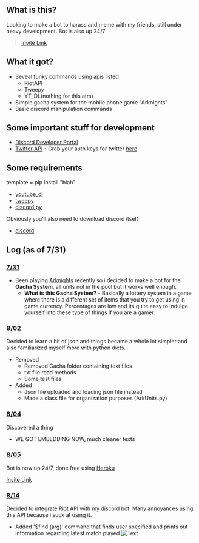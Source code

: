 ## What is this?

Looking to make a bot to harass and meme with my friends, still under heavy development. Bot is also up 24/7
> [Invite Link](https://discord.com/oauth2/authorize?client_id=734861397627764856&scope=bot)

## What it got?

- Seveal funky commands using apis listed
  - RiotAPI
  - Tweepy
  - YT_DL(nothing for this atm)
- Simple gacha system for the mobile phone game "Arknights"
- Basic discord manipulation commands

## Some important stuff for development

- [Discord Developer Portal](https://discord.com/developers/applications) 
- [Twitter API](https://www.tweepy.org/) - Grab your auth keys for twitter [here](https://developer.twitter.com/en)

## Some requirements

template = pip install "blah"

- [youtube_dl](https://pypi.org/project/youtube_dl/)
- [tweepy](https://pypi.org/project/tweepy/)
- [discord.py](https://pypi.org/project/discord.py/)

Obviously you'll also need to download discord itself

- [discord](https://discord.com/)

## Log (as of 7/31)

### <ins>7/31</ins>

- Been playing [Arknights](https://www.arknights.global/) recently so i decided to make a bot for the **Gacha System**, all units not in the pool but it works well enough. 
  - **What is this Gacha System?** - Basically a lottery system in a game where there is a different set of items that you try to get using in game currency. Percentages are low and its quite easy to indulge yourself into these type of things if you are a gamer.
  
### <ins>8/02</ins>

Decided to learn a bit of json and things became a whole lot simpler and also familiarized myself more with python dicts. 

- Removed
  - Removed Gacha folder containing text files 
  - txt file read methods
  - Some test files
- Added
  - Json file uploaded and loading json file instead
  - Made a class file for organization purposes (ArkUnits.py)

### <ins>8/04</ins>

Discovered a thing

- WE GOT EMBEDDING NOW, much cleaner texts 

### <ins>8/05</ins>

Bot is now up 24/7, done free using [Heroku](https://www.youtube.com/watch?v=BPvg9bndP1U)

[Invite Link](https://discord.com/oauth2/authorize?client_id=734861397627764856&scope=bot)

### <ins>8/14</ins>

Decided to integrate Riot API with my discord bot. Many annoyances using this API because i suck at using it.

- Added
'$find (arg)' command that finds user specified and prints out information regarding latest match played
 ![Text](https://i.imgur.com/Pif5vVL.png)
